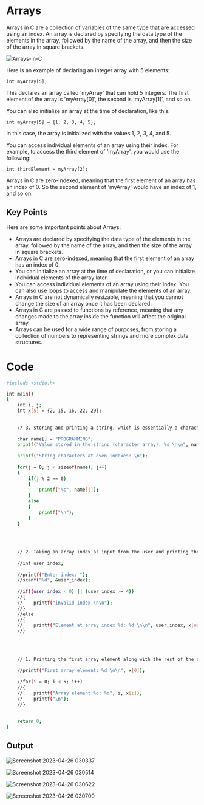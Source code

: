 
# Arrays

Arrays in C are a collection of variables of the same type that are accessed using an index. An array is declared by specifying the data type of the elements in the array, followed by the name of the array, and then the size of the array in square brackets.

![Arrays-in-C](https://user-images.githubusercontent.com/88421625/234410125-1baa80ed-d156-458d-be86-be154fc04067.png)


Here is an example of declaring an integer array with 5 elements:
```
int myArray[5];
```
This declares an array called 'myArray' that can hold 5 integers. The first element of the array is 'myArray[0]', the second is 'myArray[1]', and so on.

You can also initialize an array at the time of declaration, like this:
```
int myArray[5] = {1, 2, 3, 4, 5};
```
In this case, the array is initialized with the values 1, 2, 3, 4, and 5.

You can access individual elements of an array using their index. For example, to access the third element of 'myArray', you would use the following:
```
int thirdElement = myArray[2];
```
Arrays in C are zero-indexed, meaning that the first element of an array has an index of 0. So the second element of 'myArray' would have an index of 1, and so on.
## Key Points
Here are some important points about Arrays:

- Arrays are declared by specifying the data type of the elements in the array, followed by the name of the array, and then the size of the array in square brackets.
- Arrays in C are zero-indexed, meaning that the first element of an array has an index of 0.
- You can initialize an array at the time of declaration, or you can initialize individual elements of the array later.
- You can access individual elements of an array using their index. You can also use loops to access and manipulate the elements of an array.
- Arrays in C are not dynamically resizable, meaning that you cannot change the size of an array once it has been declared.
- Arrays in C are passed to functions by reference, meaning that any changes made to the array inside the function will affect the original array.
- Arrays can be used for a wide range of purposes, from storing a collection of numbers to representing strings and more complex data structures.







# Code

```bash
#include <stdio.h>

int main()
{
	int i, j;
	int x[5] = {2, 15, 16, 22, 29};
	
	
	// 3. storing and printing a string, which is essentially a character array, and then printing array elements at even indexes:
	
	char name[] = "PROGRAMMING";
	printf("Value stored in the string (character array): %s \n\n", name);
	
	printf("String characters at even indexes: \n");
	
	for(j = 0; j < sizeof(name); j++)
	{
		if(j % 2 == 0)
		{
			printf("%c", name[j]);
		}
		else
		{
			printf("\n");
		}
	}
	
	
	
	
	// 2. Taking an array index as input from the user and printing the element at that index in that array:
	
	//int user_index;
	
	//printf("Enter index: ");
	//scanf("%d", &user_index);
	
	//if((user_index < 0) || (user_index >= 4))
	//{
	//	  printf("invalid index \n\n");
	//}
	//else
	//{
	//    printf("Element at array index %d: %d \n\n", user_index, x[user_index]);
	//}
	
	
	
	
	// 1. Printing the first array element along with the rest of the array using a for loop:
	
	//printf("First array element: %d \n\n", x[0]);
	
	//for(i = 0; i < 5; i++)
	//{
	//    printf("Array element %d: %d", i, x[i]);
	//	  printf("\n");
	//}
	
	
	return 0;
}
```
## Output
![Screenshot 2023-04-26 030337](https://user-images.githubusercontent.com/88421625/234409934-3b56f26c-5f7d-43f7-b355-a998305e510f.png)

![Screenshot 2023-04-26 030514](https://user-images.githubusercontent.com/88421625/234409857-e2200eeb-5eb6-4222-b9b6-2f53bc51197d.png)

![Screenshot 2023-04-26 030622](https://user-images.githubusercontent.com/88421625/234409880-0bbbb466-1e4d-406a-8c09-1585eee7ef64.png)

![Screenshot 2023-04-26 030700](https://user-images.githubusercontent.com/88421625/234409955-5657aab7-3ffc-43ef-b3c6-7ad58ef09e4f.png)
